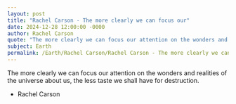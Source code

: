 ```yaml
---
layout: post
title: "Rachel Carson - The more clearly we can focus our"
date: 2024-12-28 12:00:00 -0000
author: Rachel Carson
quote: "The more clearly we can focus our attention on the wonders and realities of the universe about us, the less taste we shall have for destruction."
subject: Earth
permalink: /Earth/Rachel Carson/Rachel Carson - The more clearly we can focus our
---
```


The more clearly we can focus our attention on the wonders and realities of the universe about us, the less taste we shall have for destruction.

- Rachel Carson
